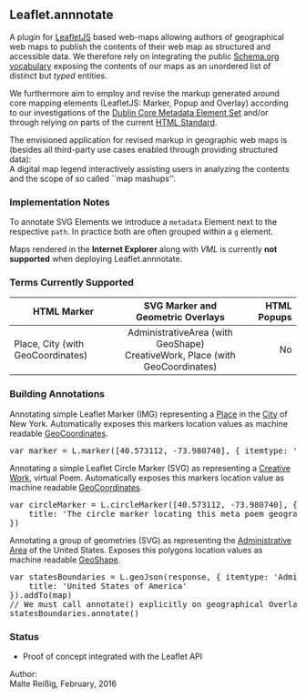 
## Leaflet.annnotate

A plugin for [LeafletJS](http://github.com/Leaflet/Leaflet) based web-maps allowing authors of geographical web maps to publish the contents of their web map as structured and accessible data. We therefore rely on integrating the public [Schema.org vocabulary](http://schema.org) exposing the contents of our maps as an unordered list of distinct but _typed_ entities.

We furthermore aim to employ and revise the markup generated around core mapping elements (LeafletJS: Marker, Popup and Overlay) according to our investigations of the [Dublin Core Metadata Element Set](http://dublincore.org/documents/dcmi-terms/) and/or through relying on parts of the current [HTML Standard](https://html.spec.whatwg.org/multipage/semantics.html).

The envisioned application for revised markup in geographic web maps is (besides all third-party use cases enabled through providing structured data):<br/> A digital map legend interactively assisting users in analyzing the contents and the scope of so called ``map mashups''.

### Implementation Notes

To annotate SVG Elements we introduce a `metadata` Element next to the respective `path`. In practice both are often grouped within a `g` element.

Maps rendered in the **Internet Explorer** along with _VML_ is currently **not supported** when deploying Leaflet.annnotate.

### Terms Currently Supported

| HTML Marker   |      SVG Marker and Geometric Overlays      |  HTML Popups |
|----------|:-------------:|------:|
| Place, City (with GeoCoordinates) |  AdministrativeArea (with GeoShape)<br/>CreativeWork, Place (with GeoCoordinates) | No |

### Building Annotations

Annotating simple Leaflet Marker (IMG) representing a [Place](http://schema.org/Place) in the [City](http://schema.org/City) of New York.
Automatically exposes this markers location values as machine readable [GeoCoordinates](http://schema.org/GeoCoordinates).
<pre>
var marker = L.marker([40.573112, -73.980740], { itemtype: 'Place', title: 'New York City'})
</pre>

Annotating a simple Leaflet Circle Marker (SVG) as representing a [Creative Work](http://schema.org/CreativeWork), virtual Poem.
Automatically exposes this markers location value as machine readable [GeoCoordinates](http://schema.org/GeoCoordinates).
<pre>
var circleMarker = L.circleMarker([40.573112, -73.980740], { itemtype: 'CreativeWork'
    title: 'The circle marker locating this meta poem geographically.'
})
</pre>

Annotating a group of geometries (SVG) as representing the [Administrative Area](http://schema.org/AdministrativeArea) of the United States.
Exposes this polygons location values as machine readable [GeoShape](http://schema.org/GeoShape).
<pre>
var statesBoundaries = L.geoJson(response, { itemtype: 'Administrative Area',
    title: 'United States of America'
}).addTo(map)
// We must call annotate() explicitly on geographical Overlays such as this GeoJSON Layer
statesBoundaries.annotate()
</pre>

### Status

 * Proof of concept integrated with the Leaflet API

Author:<br/>
Malte Reißig, February, 2016

